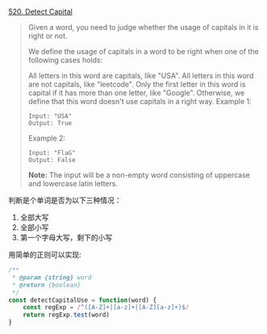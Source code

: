 [520. Detect Capital](https://leetcode.com/problems/detect-capital/?tab=Description)

>Given a word, you need to judge whether the usage of capitals in it is right or not.
>
>We define the usage of capitals in a word to be right when one of the following cases holds:
>
>All letters in this word are capitals, like "USA".
>All letters in this word are not capitals, like "leetcode".
>Only the first letter in this word is capital if it has more than one letter, like "Google".
>Otherwise, we define that this word doesn't use capitals in a right way.
>Example 1:
>```
>Input: "USA"
>Output: True
>```
>Example 2:
>```
>Input: "FlaG"
>Output: False
>```
>**Note:** The input will be a non-empty word consisting of uppercase and lowercase latin letters.

判断是个单词是否为以下三种情况：
1. 全部大写
2. 全部小写
3. 第一个字母大写，剩下的小写

用简单的正则可以实现:
```js
/**
 * @param {string} word
 * @return {boolean}
 */
const detectCapitalUse = function(word) {
    const regExp = /^([A-Z]+|[a-z]+|[A-Z][a-z]+)$/
    return regExp.test(word)
}
```
